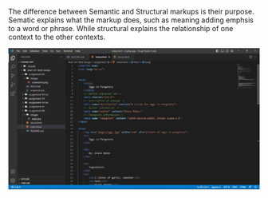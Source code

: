 The difference between Semantic and Structural markups is their purpose. Sematic explains what the markup does, such as <em></em> meaning adding emphsis to a word or phrase. While structural explains the relationship of one context to the other contexts. 

![screenshot](./images/screenshot.png)